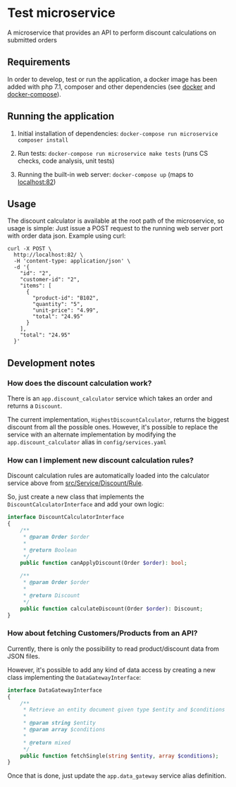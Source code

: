 # Test microservice

A microservice that provides an API to perform discount calculations on submitted orders

## Requirements

In order to develop, test or run the application, a docker image has been added with php 7.1, composer and other dependencies
(see [docker](https://docs.docker.com/install/) and [docker-compose](https://docs.docker.com/compose/install/)).

## Running the application

 1) Initial installation of dependencies: `docker-compose run microservice composer install`

 2) Run tests: `docker-compose run microservice make tests` (runs CS checks, code analysis, unit tests)

 3) Running the built-in web server: `docker-compose up` (maps to [localhost:82](http://localhost:82))


## Usage

  The discount calculator is available at the root path of the microservice, so usage is simple:
  Just issue a POST request to the running web server port with order data json. Example using curl:

  ```
  curl -X POST \
    http://localhost:82/ \
    -H 'content-type: application/json' \
    -d '{
      "id": "2",
      "customer-id": "2",
      "items": [
        {
          "product-id": "B102",
          "quantity": "5",
          "unit-price": "4.99",
          "total": "24.95"
        }
      ],
      "total": "24.95"
    }'
  ```

## Development notes

### How does the discount calculation work?
There is an `app.discount_calculator` service which takes an order and returns a `Discount`.

The current implementation, `HighestDiscountCalculator`, returns the biggest discount from all the possible ones. However, it's possible to replace the service with an alternate implementation by modifying the `app.discount_calculator` alias in `config/services.yaml`

### How can I implement new discount calculation rules?

Discount calculation rules are automatically loaded into the calculator service above from [src/Service/Discount/Rule](src/Service/Discount/Rule).

So, just create a new class that implements the `DiscountCalculatorInterface` and add your own logic:

  ```php
  interface DiscountCalculatorInterface
  {
      /**
       * @param Order $order
       *
       * @return Boolean
       */
      public function canApplyDiscount(Order $order): bool;

      /**
       * @param Order $order
       *
       * @return Discount
       */
      public function calculateDiscount(Order $order): Discount;
  }
  ```

### How about fetching Customers/Products from an API?

Currently, there is only the possibility to read product/discount data from JSON files.

However, it's possible to add any kind of data access by creating a new class implementing the `DataGatewayInterface`:
  ```php
  interface DataGatewayInterface
  {
      /**
       * Retrieve an entity document given type $entity and $conditions
       *
       * @param string $entity
       * @param array $conditions
       *
       * @return mixed
       */
      public function fetchSingle(string $entity, array $conditions);
  }
  ```

  Once that is done, just update the `app.data_gateway` service alias definition.